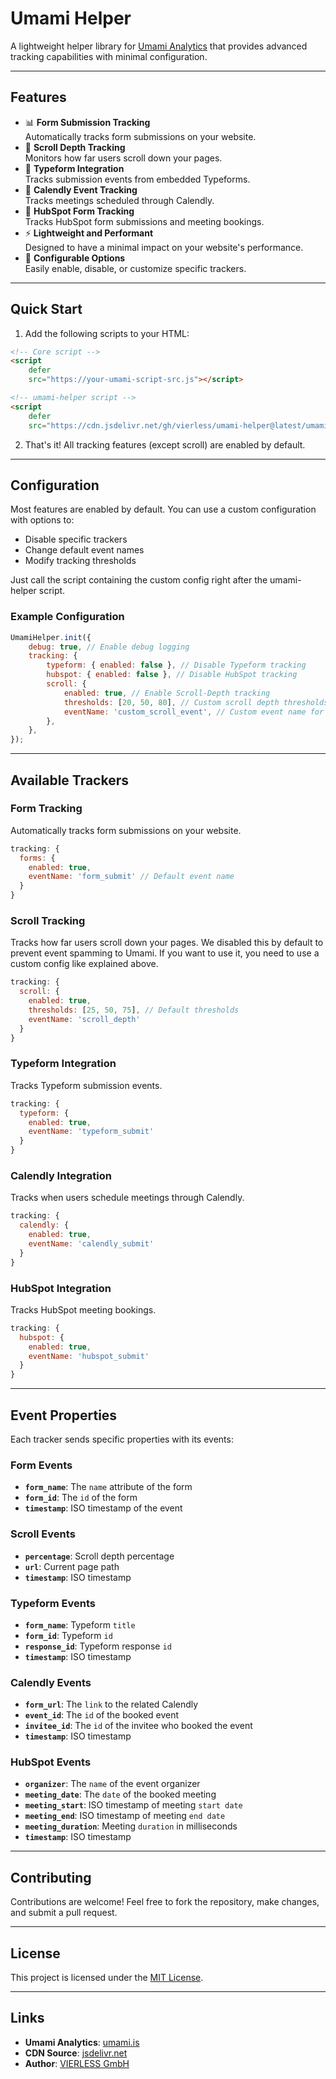 # Umami Helper

A lightweight helper library for [Umami Analytics](https://umami.is) that provides advanced tracking capabilities with minimal configuration.

---

## Features

- 📊 **Form Submission Tracking**  
  Automatically tracks form submissions on your website.
- 📜 **Scroll Depth Tracking**  
  Monitors how far users scroll down your pages.
- 🔄 **Typeform Integration**  
  Tracks submission events from embedded Typeforms.
- 📅 **Calendly Event Tracking**  
  Tracks meetings scheduled through Calendly.
- 💼 **HubSpot Form Tracking**  
  Tracks HubSpot form submissions and meeting bookings.
- ⚡ **Lightweight and Performant**  
  Designed to have a minimal impact on your website's performance.
- 🎯 **Configurable Options**  
  Easily enable, disable, or customize specific trackers.

---

## Quick Start

1. Add the following scripts to your HTML:

```html
<!-- Core script -->
<script
	defer
	src="https://your-umami-script-src.js"></script>

<!-- umami-helper script -->
<script
	defer
	src="https://cdn.jsdelivr.net/gh/vierless/umami-helper@latest/umami-helper.js"></script>
```

2. That's it! All tracking features (except scroll) are enabled by default.

---

## Configuration

Most features are enabled by default. You can use a custom configuration with options to:

- Disable specific trackers
- Change default event names
- Modify tracking thresholds

Just call the script containing the custom config right after the umami-helper script.

### Example Configuration

```javascript
UmamiHelper.init({
	debug: true, // Enable debug logging
	tracking: {
		typeform: { enabled: false }, // Disable Typeform tracking
		hubspot: { enabled: false }, // Disable HubSpot tracking
		scroll: {
			enabled: true, // Enable Scroll-Depth tracking
			thresholds: [20, 50, 80], // Custom scroll depth thresholds
			eventName: 'custom_scroll_event', // Custom event name for scroll tracking
		},
	},
});
```

---

## Available Trackers

### Form Tracking

Automatically tracks form submissions on your website.

```javascript
tracking: {
  forms: {
    enabled: true,
    eventName: 'form_submit' // Default event name
  }
}
```

### Scroll Tracking

Tracks how far users scroll down your pages. We disabled this by default to prevent event spamming to Umami. If you want to use it, you need to use a custom config like explained above.

```javascript
tracking: {
  scroll: {
    enabled: true,
    thresholds: [25, 50, 75], // Default thresholds
    eventName: 'scroll_depth'
  }
}
```

### Typeform Integration

Tracks Typeform submission events.

```javascript
tracking: {
  typeform: {
    enabled: true,
    eventName: 'typeform_submit'
  }
}
```

### Calendly Integration

Tracks when users schedule meetings through Calendly.

```javascript
tracking: {
  calendly: {
    enabled: true,
    eventName: 'calendly_submit'
  }
}
```

### HubSpot Integration

Tracks HubSpot meeting bookings.

```javascript
tracking: {
  hubspot: {
    enabled: true,
    eventName: 'hubspot_submit'
  }
}
```

---

## Event Properties

Each tracker sends specific properties with its events:

### Form Events

- **`form_name`**: The `name` attribute of the form
- **`form_id`**: The `id` of the form
- **`timestamp`**: ISO timestamp of the event

### Scroll Events

- **`percentage`**: Scroll depth percentage
- **`url`**: Current page path
- **`timestamp`**: ISO timestamp

### Typeform Events

- **`form_name`**: Typeform `title`
- **`form_id`**: Typeform `id`
- **`response_id`**: Typeform response `id`
- **`timestamp`**: ISO timestamp

### Calendly Events

- **`form_url`**: The `link` to the related Calendly
- **`event_id`**: The `id` of the booked event
- **`invitee_id`**: The `id` of the invitee who booked the event
- **`timestamp`**: ISO timestamp

### HubSpot Events

- **`organizer`**: The `name` of the event organizer
- **`meeting_date`**: The `date` of the booked meeting
- **`meeting_start`**: ISO timestamp of meeting `start date`
- **`meeting_end`**: ISO timestamp of meeting `end date`
- **`meeting_duration`**: Meeting `duration` in milliseconds
- **`timestamp`**: ISO timestamp

---

## Contributing

Contributions are welcome! Feel free to fork the repository, make changes, and submit a pull request.

---

## License

This project is licensed under the [MIT License](./LICENSE).

---

## Links

- **Umami Analytics**: [umami.is](https://umami.is)
- **CDN Source**: [jsdelivr.net](https://www.jsdelivr.com/)
- **Author**: [VIERLESS GmbH](https://vierless.de/)
